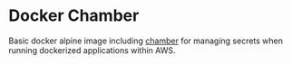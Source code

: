 # Docker Chamber 
Basic docker alpine image including [chamber](https://github.com/segmentio/chamber) for managing secrets when running dockerized applications within AWS.
